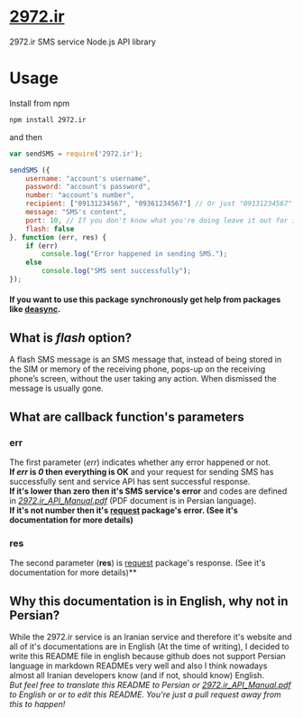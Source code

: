 # [2972.ir](http://2972.ir/)
2972.ir SMS service Node.js API library

# Usage
Install from npm
```sh
npm install 2972.ir
```
and then
```javascript
var sendSMS = require('2972.ir');

sendSMS ({
    username: "account's username",
    password: "account's password",
    number: "account's number",
    recipient: ["09131234567", "09361234567"] // Or just "09131234567"
    message: "SMS's content",
    port: 10, // If you don't know what you're doing leave it out for it's default 0 value
    flash: false
}, function (err, res) {
    if (err)
        console.log("Error happened in sending SMS.");
    else
        console.log("SMS sent successfully");
});
```

#### If you want to use this package synchronously get help from packages like [deasync](https://www.npmjs.com/package/deasync).  

## What is _flash_ option?  
A flash SMS message is an SMS message that, instead of being stored in the SIM or memory of the receiving phone, pops-up on the receiving phone’s screen, without the user taking any action. When dismissed the message is usually gone.

## What are callback function's parameters
### err
The first parameter (_err_) indicates whether any error happened or not.  
**If _err_ is _0_ then everything is OK** and your request for sending SMS has successfully sent and service API
has sent successful response.  
**If it's lower than zero then it's SMS service's error** and codes are defined in _[2972.ir_API_Manual.pdf](./2972.ir_API_Manual.pdf)_ (PDF document is in Persian language).  
**If it's not number then it's [request](https://www.npmjs.com/package/request) package's error. (See it's documentation for more details)**
### res
The second parameter (__res__) is [request](https://www.npmjs.com/package/request) package's response. (See it's documentation for more details)**

## Why this documentation is in English, why not in Persian?
While the 2972.ir service is an Iranian service and therefore it's website and all of it's documentations
are in English (At the time of writing), I decided to write this README file in english because github does not support Persian language
in markdown READMEs very well and also I think nowadays almost all Iranian developers know (and if not, should know) English.  
*But feel free to translate this README to Persian or _[2972.ir_API_Manual.pdf](./2972.ir_API_Manual.pdf)_ to English or
or to edit this README. You're just a pull request away from this to happen!*
